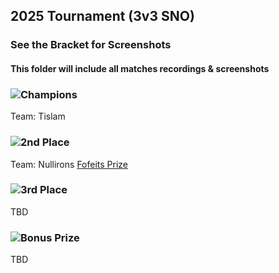 ## 2025 Tournament (3v3 SNO)

### See the Bracket for Screenshots

#### This folder will include all matches recordings & screenshots


### ![Champions](https://fgunz.net/images/tournament/1.png)

Team: Tislam

### ![2nd Place](https://fgunz.net/images/tournament/2.png)

Team: Nullirons [Fofeits Prize](https://github.com/Relaxing9/Tournament_Records/blob/main/2025/Round%203%20Finals/1%20Final%20-%20Nullirons%20%20vs%20Tislam/Forfeit%20Prize.png)

### ![3rd Place](https://fgunz.net/images/tournament/3.png)

TBD

### ![Bonus Prize](https://fgunz.net/images/tournament/4.png)

TBD

<!-- [Bonus Prize Selection](LINK) -->


